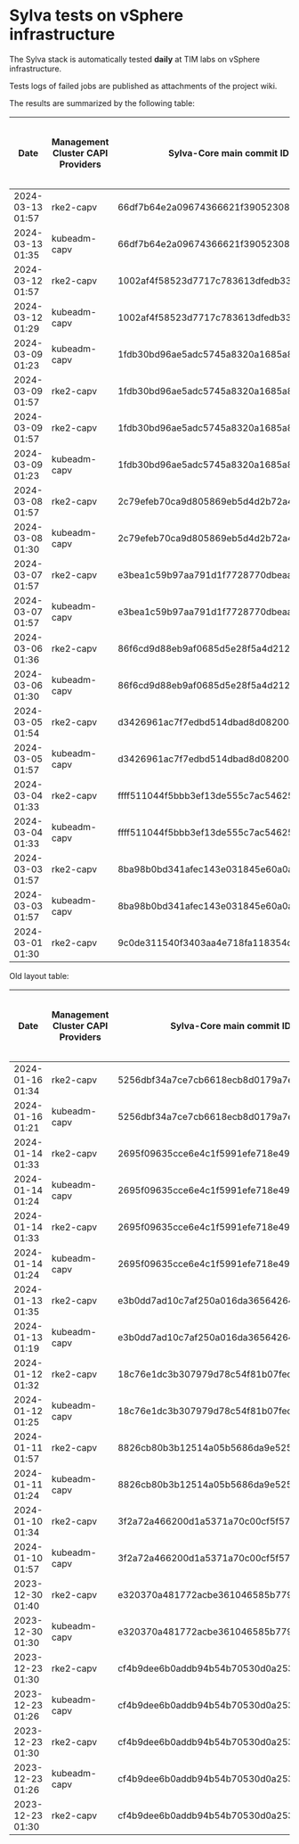 # Sylva tests on vSphere infrastructure

The Sylva stack is automatically tested **daily** at TIM labs on vSphere infrastructure.

Tests logs of failed jobs are published as attachments of the project wiki.

The results are summarized by the following table:

| Date                      | Management Cluster CAPI Providers | Sylva-Core main commit ID        | Management cluster result                    | Workload cluster result              | Test logs (only for failed tests) |
|---------------------------|-----------------------------------|----------------------------------|----------------------------------------------|--------------------------------------|-----------------------------------|
|2024-03-13 01:57|rke2-capv|66df7b64e2a09674366621f39052308a501e1c67|:x:|N/A|[link](https://gitlab.com/sylva-projects/sylva-core/-/wikis/uploads/6d3c3bfcd6ad310f715cde1b3953a5c6/capv-logs.gz)|
|2024-03-13 01:35|kubeadm-capv|66df7b64e2a09674366621f39052308a501e1c67|:white_check_mark:|:white_check_mark:|[link](https://gitlab.com/sylva-projects/sylva-core/-/wikis/uploads/6d3c3bfcd6ad310f715cde1b3953a5c6/capv-logs.gz)|
|2024-03-12 01:57|rke2-capv|1002af4f58523d7717c783613dfedb33688d432f|:x:|N/A|[link](https://gitlab.com/sylva-projects/sylva-core/-/wikis/uploads/e534abeb192a398f956d3e4b65426752/capv-logs.gz)|
|2024-03-12 01:29|kubeadm-capv|1002af4f58523d7717c783613dfedb33688d432f|:white_check_mark:|:white_check_mark:|[link](https://gitlab.com/sylva-projects/sylva-core/-/wikis/uploads/e534abeb192a398f956d3e4b65426752/capv-logs.gz)|
|2024-03-09 01:23|kubeadm-capv|1fdb30bd96ae5adc5745a8320a1685a839255a03|:white_check_mark:|:white_check_mark:|[link](https://gitlab.com/sylva-projects/sylva-core/-/wikis/uploads/7139b76989db56609770e5df68c523bb/capv-logs.gz)|
|2024-03-09 01:57|rke2-capv|1fdb30bd96ae5adc5745a8320a1685a839255a03|:x:|N/A|[link](https://gitlab.com/sylva-projects/sylva-core/-/wikis/uploads/483250877fc174cd6bb08c3db063d624/capv-logs.gz)|
|2024-03-09 01:57|rke2-capv|1fdb30bd96ae5adc5745a8320a1685a839255a03|:x:|N/A|[link](https://gitlab.com/sylva-projects/sylva-core/-/wikis/uploads/1598a22d81cf3f42ba4e2a5f1689220e/capv-logs.gz)|
|2024-03-09 01:23|kubeadm-capv|1fdb30bd96ae5adc5745a8320a1685a839255a03|:white_check_mark:|:white_check_mark:|[link](https://gitlab.com/sylva-projects/sylva-core/-/wikis/uploads/1598a22d81cf3f42ba4e2a5f1689220e/capv-logs.gz)|
|2024-03-08 01:57|rke2-capv|2c79efeb70ca9d805869eb5d4d2b72a454503f51|:x:|N/A|[link](https://gitlab.com/sylva-projects/sylva-core/-/wikis/uploads/470bdbc8046547eaee9ece82b30be49a/capv-logs.gz)|
|2024-03-08 01:30|kubeadm-capv|2c79efeb70ca9d805869eb5d4d2b72a454503f51|:x:|N/A|[link](https://gitlab.com/sylva-projects/sylva-core/-/wikis/uploads/470bdbc8046547eaee9ece82b30be49a/capv-logs.gz)|
|2024-03-07 01:57|rke2-capv|e3bea1c59b97aa791d1f7728770dbeaafa77570b|:x:|N/A|[link](https://gitlab.com/sylva-projects/sylva-core/-/wikis/uploads/1ebf752c5b531c12a1e95393e04b5dd1/capv-logs.gz)|
|2024-03-07 01:57|kubeadm-capv|e3bea1c59b97aa791d1f7728770dbeaafa77570b|:x:|N/A|[link](https://gitlab.com/sylva-projects/sylva-core/-/wikis/uploads/1ebf752c5b531c12a1e95393e04b5dd1/capv-logs.gz)|
|2024-03-06 01:36|rke2-capv|86f6cd9d88eb9af0685d5e28f5a4d2120e30ee70|:white_check_mark:|:white_check_mark:|[link](https://gitlab.com/sylva-projects/sylva-core/-/wikis/uploads/e966b41f633239912126339fc54cb596/capv-logs.gz)|
|2024-03-06 01:30|kubeadm-capv|86f6cd9d88eb9af0685d5e28f5a4d2120e30ee70|:x:|N/A|[link](https://gitlab.com/sylva-projects/sylva-core/-/wikis/uploads/e966b41f633239912126339fc54cb596/capv-logs.gz)|
|2024-03-05 01:54|rke2-capv|d3426961ac7f7edbd514dbad8d082004e3e6887f|:white_check_mark:|:white_check_mark:|[link](https://gitlab.com/sylva-projects/sylva-core/-/wikis/uploads/de54b9a5282f451ee7470dabcda30871/capv-logs.gz)|
|2024-03-05 01:57|kubeadm-capv|d3426961ac7f7edbd514dbad8d082004e3e6887f|:x:|N/A|[link](https://gitlab.com/sylva-projects/sylva-core/-/wikis/uploads/de54b9a5282f451ee7470dabcda30871/capv-logs.gz)|
|2024-03-04 01:33|rke2-capv|ffff511044f5bbb3ef13de555c7ac5462589e19a|:x:|N/A|[link](https://gitlab.com/sylva-projects/sylva-core/-/wikis/uploads/927d22155301ba3665d42a4d47209689/capv-logs.gz)|
|2024-03-04 01:33|kubeadm-capv|ffff511044f5bbb3ef13de555c7ac5462589e19a|:x:|N/A|[link](https://gitlab.com/sylva-projects/sylva-core/-/wikis/uploads/927d22155301ba3665d42a4d47209689/capv-logs.gz)|
|2024-03-03 01:57|rke2-capv|8ba98b0bd341afec143e031845e60a0a86d73975|:x:|N/A|[link](https://gitlab.com/sylva-projects/sylva-core/-/wikis/uploads/f2a412a55a1ad0d8bb9eb6ec78de85bf/capv-logs.gz)|
|2024-03-03 01:57|kubeadm-capv|8ba98b0bd341afec143e031845e60a0a86d73975|:x:|N/A|[link](https://gitlab.com/sylva-projects/sylva-core/-/wikis/uploads/f2a412a55a1ad0d8bb9eb6ec78de85bf/capv-logs.gz)|
|2024-03-01 01:30|rke2-capv|9c0de311540f3403aa4e718fa118354d9d4aff44|:x:|N/A|[link](https://gitlab.com/sylva-projects/sylva-core/-/wikis/uploads/4be085afc8ee1c96c862b760e8fd79b4/capv-logs.gz)|

Old layout table:

| Date                      | Management Cluster CAPI Providers | Sylva-Core main commit ID        | Result                                       | Test logs (only for failed tests) |
|---------------------------|-----------------------------------|----------------------------------|----------------------------------------------|-----------------------------------|
|2024-01-16 01:34|rke2-capv|5256dbf34a7ce7cb6618ecb8d0179a7eae5fbd46|:white_check_mark: success||
|2024-01-16 01:21|kubeadm-capv|5256dbf34a7ce7cb6618ecb8d0179a7eae5fbd46|:white_check_mark: success||
|2024-01-14 01:33|rke2-capv|2695f09635cce6e4c1f5991efe718e497702f32b|:white_check_mark: success||
|2024-01-14 01:24|kubeadm-capv|2695f09635cce6e4c1f5991efe718e497702f32b|:white_check_mark: success||
|2024-01-14 01:33|rke2-capv|2695f09635cce6e4c1f5991efe718e497702f32b|:white_check_mark: success||
|2024-01-14 01:24|kubeadm-capv|2695f09635cce6e4c1f5991efe718e497702f32b|:white_check_mark: success||
|2024-01-13 01:35|rke2-capv|e3b0dd7ad10c7af250a016da36564264287586bf|:white_check_mark: success||
|2024-01-13 01:19|kubeadm-capv|e3b0dd7ad10c7af250a016da36564264287586bf|:white_check_mark: success||
|2024-01-12 01:32|rke2-capv|18c76e1dc3b307979d78c54f81b07fec0d80d511|:white_check_mark: success||
|2024-01-12 01:25|kubeadm-capv|18c76e1dc3b307979d78c54f81b07fec0d80d511|:white_check_mark: success||
|2024-01-11 01:57|rke2-capv|8826cb80b3b12514a05b5686da9e52505c577704|:x: failed|[link](https://gitlab.com/sylva-projects/sylva-core/-/wikis/uploads/f8332c73b645753fb674c6ec8d7eeabf/capv-logs.gz)|
|2024-01-11 01:24|kubeadm-capv|8826cb80b3b12514a05b5686da9e52505c577704|:white_check_mark: success||
|2024-01-10 01:34|rke2-capv|3f2a72a466200d1a5371a70c00cf5f57d35b73fe|:white_check_mark: success||
|2024-01-10 01:57|kubeadm-capv|3f2a72a466200d1a5371a70c00cf5f57d35b73fe|:x: failed|[link](https://gitlab.com/sylva-projects/sylva-core/-/wikis/uploads/8138bd7fc116d62d656f66aab4c677ac/capv-logs.gz)|
|2023-12-30 01:40|rke2-capv|e320370a481772acbe361046585b779bc4c772fe|:x: failed|[link](https://gitlab.com/sylva-projects/sylva-core/-/wikis/uploads/17d4ffbdc8036903ad000196987782ea/capv-logs.gz)|
|2023-12-30 01:30|kubeadm-capv|e320370a481772acbe361046585b779bc4c772fe|:x: failed|[link](https://gitlab.com/sylva-projects/sylva-core/-/wikis/uploads/17d4ffbdc8036903ad000196987782ea/capv-logs.gz)|
|2023-12-23 01:30|rke2-capv|cf4b9dee6b0addb94b54b70530d0a25365ba937e|:x: failed|[link](https://gitlab.com/sylva-projects/sylva-core/-/wikis/uploads/758ab1ecc725e797a06261c62cc77788/capv-logs.gz)|
|2023-12-23 01:26|kubeadm-capv|cf4b9dee6b0addb94b54b70530d0a25365ba937e|:white_check_mark: success||
|2023-12-23 01:30|rke2-capv|cf4b9dee6b0addb94b54b70530d0a25365ba937e|:x: failed|[link](https://gitlab.com/sylva-projects/sylva-core/-/wikis/uploads/d3bb7c8c3be36d81a9f9930f81189f56/capv-logs.gz)|
|2023-12-23 01:26|kubeadm-capv|cf4b9dee6b0addb94b54b70530d0a25365ba937e|:white_check_mark: success||
|2023-12-23 01:30|rke2-capv|cf4b9dee6b0addb94b54b70530d0a25365ba937e|:x: failed|[link](https://gitlab.com/sylva-projects/sylva-core/-/wikis/uploads/6e58c059b348d378ad25155a7f3ed1c8/capv-logs.gz)|

